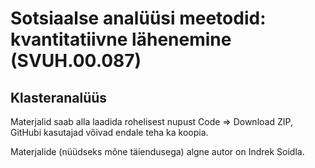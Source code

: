 # Sotsiaalse analüüsi meetodid: kvantitatiivne lähenemine (SVUH.00.087)
## Klasteranalüüs


Materjalid saab alla laadida rohelisest nupust Code => Download ZIP, GitHubi kasutajad võivad endale teha ka koopia.

Materjalide (nüüdseks mõne täiendusega) algne autor on Indrek Soidla.
